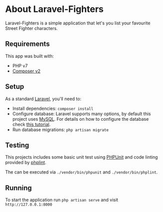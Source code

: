 # About Laravel-Fighters

Laravel-Fighters is a simple application that let's you list your favourite Street Fighter characters.

## Requirements

This app was built with:

- PHP v7
- [Composer v2](https://getcomposer.org/)
## Setup

As a standard [Laravel](https://laravel.com/), you'll need to:

- Install dependencies: `composer install`
- Configure database: Laravel supports many options, by default this project uses [MySQL](https://www.mysql.com/). For details on how to configure the database check [this tutorial](https://laravel.com/docs/8.x/database).
- Run database migrations: `php artisan migrate`
## Testing

This projects includes some basic unit test using [PHPUnit](https://phpunit.de/) and code linting provided by [phplint](https://github.com/overtrue/phplint).

The can be executed via `./vendor/bin/phpunit` and `./vendor/bin/phplint`.

## Running

To start the application run `php artisan serve` and visit `http://127.0.0.1:8000`